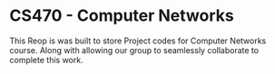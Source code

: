# CS470 - Computer Networks
This Reop is was built to store Project codes for Computer Networks course.
Along with allowing our group to seamlessly collaborate to complete this work. 
